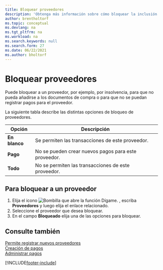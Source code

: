 ```yaml
---
title: Bloquear proveedores
description: 'Obtenga más información sobre cómo bloquear la inclusión de proveedores en cualquier transacción, o simplemente cómo bloquear nuevos pagos a ellos.'
author: brentholtorf
ms.topic: conceptual
ms.devlang: na
ms.tgt_pltfrm: na
ms.workload: na
ms.search.keywords: null
ms.search.form: 27
ms.date: 06/22/2021
ms.author: bholtorf
---
```

# <a name="block-vendors"></a>Bloquear proveedores
Puede bloquear a un proveedor, por ejemplo, por insolvencia, para que no pueda añadirse a los documentos de compra o para que no se puedan registrar pagos para el proveedor.

La siguiente tabla describe las distintas opciones de bloqueo de proveedores.  

|Opción|Descripción|  
|--------------------|------------|  
|**En blanco**|Se permiten las transacciones de este proveedor.|
|**Pago**|No se pueden crear nuevos pagos para este proveedor.|  
|**Todo**|No se permiten las transacciones de este proveedor.|  

## <a name="to-block-a-vendor"></a>Para bloquear a un proveedor
1. Elija el icono ![Bombilla que abre la función Dígame.](media/ui-search/search_small.png "Dígame qué desea hacer") , escriba **Proveedores** y luego elija el enlace relacionado.
2. Seleccione el proveedor que desea bloquear.
3. En el campo **Bloqueado** elija una de las opciones para bloquear.

## <a name="see-also"></a>Consulte también
[Permite registrar nuevos proveedores](purchasing-how-register-new-vendors.md)  
[Creación de pagos](payables-make-payments.md)  
[Administrar pagos](payables-manage-payables.md)


[!INCLUDE[footer-include](includes/footer-banner.md)]
